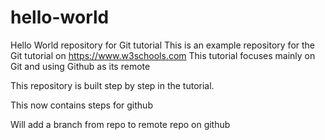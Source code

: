 # hello-world
Hello World repository for Git tutorial
This is an example repository for the Git tutorial on https://www.w3schools.com
This tutorial focuses mainly on Git and using Github as its remote

This repository is built step by step in the tutorial. 

This now contains steps for github

Will add a branch from repo to remote repo on github